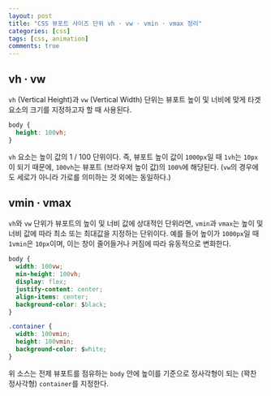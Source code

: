 ```yaml
---
layout: post
title: "CSS 뷰포트 사이즈 단위 vh · vw · vmin · vmax 정리"
categories: [css]
tags: [css, animation]
comments: true
---
```


## vh · vw

`vh` (Vertical Height)과 `vw` (Vertical Width) 단위는 뷰포트 높이 및 너비에 맞게 타겟 요소의 크기를 지정하고자 할 때 사용된다.

```css
body {
  height: 100vh;
}
```

`vh` 요소는 높이 값의 1 / 100 단위이다. 즉, 뷰포트 높이 값이 `1000px`일 때 `1vh`는 `10px`이 되기 때문에, `100vh`는 뷰포트 (브라우저 높이 값)의 `100%`에 해당된다. (`vw`의 경우에도 세로가 아니라 가로를 의미하는 것 외에는 동일하다.)

## vmin · vmax

`vh`와 `vw` 단위가 뷰포트의 높이 및 너비 값에 상대적인 단위라면, `vmin`과 `vmax`는 높이 및 너비 값에 따라 최소 또는 최대값을 지정하는 단위이다. 예를 들어 높이가 `1000px`일 때 `1vmin`은 `10px`이며, 이는 창이 줄어들거나 커짐에 따라 유동적으로 변화한다.

```css
body {
  width: 100vw;
  min-height: 100vh;
  display: flex;
  justify-content: center;
  align-items: center;
  background-color: $black;
}

.container {
  width: 100vmin;
  height: 100vmin;
  background-color: $white;
}
```

위 소스는 전제 뷰포트를 점유하는 `body` 안에 높이를 기준으로 정사각형이 되는 (꽉찬 정사각형) `container`를 지정한다.
